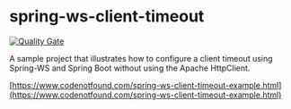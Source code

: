 # spring-ws-client-timeout

[![Quality Gate](https://sonarcloud.io/api/badges/gate?key=com.codenotfound:spring-ws-client-timeout)](https://sonarcloud.io/dashboard/index/com.codenotfound:spring-ws-client-timeout)

A sample project that illustrates how to configure a client timeout using Spring-WS and Spring Boot without using the Apache HttpClient.

[https://www.codenotfound.com/spring-ws-client-timeout-example.html](https://www.codenotfound.com/spring-ws-client-timeout-example.html)
